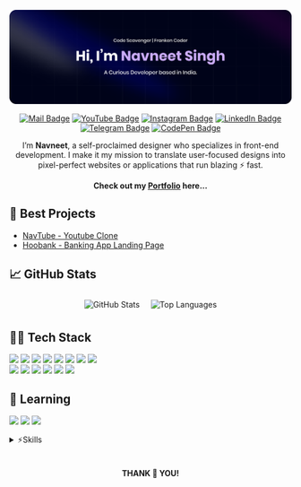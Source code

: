 [![GitHub Banner](./assets/GitHubBanner.png)](https://nammu.vercel.app)

<div align="center">

[![Mail Badge](https://img.shields.io/badge/Gmail-informational?style=flat&logo=mail.ru&logoColor=white&color=ea4335)](mailto:navneetpna@gmail.com)
[![YouTube Badge](https://img.shields.io/badge/YouTube-informational?style=flat&logo=youtube&logoColor=white&color=FF0000)](https://www.youtube.com/navnxet/)
[![Instagram Badge](https://img.shields.io/badge/Instagram-informational?style=flat&logo=instagram&logoColor=white&color=E4405F)](https://www.instagram.com/navnxet/)
[![LinkedIn Badge](https://img.shields.io/badge/LinkedIn-informational?style=flat&logo=linkedin&logoColor=white&color=0A66C2)](https://www.linkedin.com/in/navnxet/)
[![Telegram Badge](https://img.shields.io/badge/Telegram-informational?style=flat&logo=telegram&logoColor=white&color=26A5E4)](https://telegram.im/@navnxet)
[![CodePen Badge](https://img.shields.io/badge/CodePen-informational?style=flat&logo=codepen&logoColor=white&color=000000)](https://codepen.io/navnxet)

I’m <b>Navneet</b>, a self-proclaimed designer who specializes in front-end development. I make it my mission to translate user-focused designs into pixel-perfect websites or applications that run blazing ⚡ fast.

<b>Check out my <a href="https://nammu.vercel.app"><u>Portfolio</u></a> here...</b>

</div>

## 📝 Best Projects

- [NavTube - Youtube Clone](https://navtube.vercel.app)
- [Hoobank - Banking App Landing Page](https://hoobankk.vercel.app)

## 📈 GitHub Stats

<div align="center">
  
  <img align="top" style="margin:0.5rem" src="https://github-readme-stats.vercel.app/api?username=xnammu&layout=compact&hide=html,css&show_icons=true&line_height=27&count_private=true&title_color=CBACF9&text_color=ffffff&icon_color=CBACF9&bg_color=90,000319,141734,00032f,000319,19022d&card_width=300&hide_title=true&include_all_commits=true&hide_border=true" alt="GitHub Stats" />

  <img align="top" style="margin:0.5rem" src="https://github-readme-stats.vercel.app/api/top-langs/?username=xnammu&layout=compact&hide=html,css&title_color=CBACF9&text_color=ffffff&icon_color=CBACF9&bg_color=90,000319,141734,00032f,000319,19022d&card_width=300&hide_border=true" alt="Top Languages" />
  
</div>



## 🧑‍💻 Tech Stack

![](https://img.shields.io/badge/NextJS-informational?style=flat&logo=next.js&logoColor=white&color=000000)
![](https://img.shields.io/badge/ShadCN-informational?style=flat&logo=shadcn/ui&logoColor=white&color=000000)
![](https://img.shields.io/badge/Tailwind-informational?style=flat&logo=Tailwind-CSS&logoColor=white&color=06b6d4)
![](https://img.shields.io/badge/TypeScript-informational?style=flat&logo=TypeScript&logoColor=white&color=3178c6)
![](https://img.shields.io/badge/ESLint-informational?style=flat&logo=ESLint&logoColor=white&color=4b32c3)
![](https://img.shields.io/badge/Clerk-informational?style=flat&logo=Clerk&logoColor=white&color=6c47ff)
![](https://img.shields.io/badge/Docker-informational?style=flat&logo=Docker&logoColor=white&color=2496ed)
![](https://img.shields.io/badge/Vercel-informational?style=flat&logo=Vercel&logoColor=white&color=000000)<br>
![](https://img.shields.io/badge/Deno-informational?style=flat&logo=Deno&logoColor=white&color=000000)
![](https://img.shields.io/badge/Zod-informational?style=flat&logo=Zod&logoColor=white&color=3e67b1)
![](https://img.shields.io/badge/Prisma-informational?style=flat&logo=Prisma&logoColor=white&color=2d3748)
![](https://img.shields.io/badge/React_Hook_Form-informational?style=flat&logo=React-Hook-Form&logoColor=white&color=EC5990)
![](https://img.shields.io/badge/Sanity-informational?style=flat&logo=Sanity&logoColor=white&color=f03e2f)
![](https://img.shields.io/badge/Appwrite-informational?style=flat&logo=Appwrite&logoColor=white&color=fd366e)
<br>

## 📖 Learning

![](https://img.shields.io/badge/Expo-informational?style=flat&logo=Expo&logoColor=white&color=000028)
![](https://img.shields.io/badge/Electron-informational?style=flat&logo=Electron&logoColor=white&color=47848f)
![](https://img.shields.io/badge/Framer-informational?style=flat&logo=Framer&logoColor=white&color=0055FF)

<details>
<summary>⚡Skills</summary>
<br>

![](https://img.shields.io/badge/HTML-informational?style=flat&logo=html5&logoColor=white&color=E34F26)
![](https://img.shields.io/badge/CSS-informational?style=flat&logo=css3&logoColor=white&color=1572B6)
![](https://img.shields.io/badge/Sass-informational?style=flat&logo=Sass&logoColor=white&color=CC6699)
![](https://img.shields.io/badge/JavaScript-informational?style=flat&logo=JavaScript&logoColor=white&color=F7DF1E)
![](https://img.shields.io/badge/React-informational?style=flat&logo=react&logoColor=white&color=61DAFB)
![](https://img.shields.io/badge/Redux-informational?style=flat&logo=Redux&logoColor=white&color=764ABC)
![](https://img.shields.io/badge/GSAP-informational?style=flat&logo=GreenSock&logoColor=white&color=88CE02)
<br>

![](https://img.shields.io/badge/Git-informational?style=flat&logo=Git&logoColor=white&color=f05032)
![](https://img.shields.io/badge/NodeJS-informational?style=flat&logo=Node.js&logoColor=white&color=5fa04e)
![](https://img.shields.io/badge/ExpressJS-informational?style=flat&logo=Express&logoColor=white&color=000000)
![](https://img.shields.io/badge/MongoDB-informational?style=flat&logo=MongoDB&logoColor=white&color=47a248)
![](https://img.shields.io/badge/Postman-informational?style=flat&logo=Postman&logoColor=white&color=FF6C37)
![](https://img.shields.io/badge/MySQL-informational?style=flat&logo=MySQL&logoColor=white&color=4479a1)
![](https://img.shields.io/badge/Firebase-informational?style=flat&logo=Firebase&logoColor=white&color=dd2c00)
![](https://img.shields.io/badge/Supabase-informational?style=flat&logo=Supabase&logoColor=white&color=3fcf8e)
<br>

![](https://img.shields.io/badge/C++-informational?style=flat&logo=C%2B%2B&logoColor=white&color=00599C)
![](https://img.shields.io/badge/Python-informational?style=flat&logo=Python&logoColor=white&color=3776ab)
![](https://img.shields.io/badge/Java-informational?style=flat&logo=java&logoColor=white&color=007396)
![](https://img.shields.io/badge/Linux-informational?style=flat&logo=Linux&logoColor=white&color=000000)
![](https://img.shields.io/badge/WordPress-informational?style=flat&logo=Wordpress&logoColor=white&color=21759b)
![](https://img.shields.io/badge/Brave-informational?style=flat&logo=Brave&logoColor=white&color=FB542B)

![](https://img.shields.io/badge/Photoshop-informational?style=flat&logo=Adobe-Photoshop&logoColor=white&color=31a8ff)
![](https://img.shields.io/badge/Illustrator-informational?style=flat&logo=Adobe-Illustrator&logoColor=white&color=ff9a00)
![](https://img.shields.io/badge/CorelDRAW-informational?style=flat&logo=coreldraw&logoColor=white&color=000000)
![](https://img.shields.io/badge/Premiere_Pro-informational?style=flat&logo=adobe-premiere-pro&logoColor=white&color=9999FF)
![](https://img.shields.io/badge/After_Effects-informational?style=flat&logo=adobe-after-effects&logoColor=white&color=9999FF)

</details><br><h4 align="center">
 THANK 💖 YOU!
</h4>
